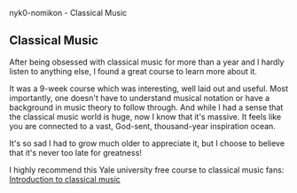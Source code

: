nyk0-nomikon - Classical Music

## Classical Music

After being obsessed with classical music for more than a year and I hardly listen to anything else, I found a great course to learn more about it.

It was a 9-week course which was interesting, well laid out and useful. Most importantly, one doesn't have to understand musical notation or have a background in music theory to follow through. And while I had a sense that the classical music world is huge, now I know that it's massive. It feels like you are connected to a vast, God-sent, thousand-year inspiration ocean.

It's so sad I had to grow much older to appreciate it, but I choose to believe that it's never too late for greatness!

I highly recommend this Yale university free course to classical music fans: [Introduction to classical music](https://www.coursera.org/learn/introclassicalmusic/home/welcome)

